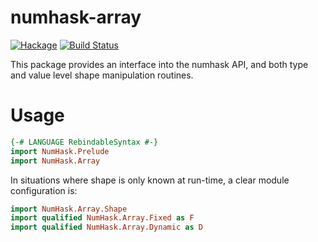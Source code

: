 numhask-array
===

[![Hackage](https://img.shields.io/hackage/v/numhask-array.svg)](https://hackage.haskell.org/package/numhask-array)
[![Build Status](https://github.com/tonyday567/numhask-array/workflows/haskell-ci/badge.svg)](https://github.com/tonyday567/numhask-array/actions?query=workflow%3Ahaskell-ci)

This package provides an interface into the numhask API, and both type and value level shape manipulation routines.

Usage
===

``` haskell
{-# LANGUAGE RebindableSyntax #-}
import NumHask.Prelude
import NumHask.Array
```

In situations where shape is only known at run-time, a clear module configuration is:

``` haskell
import NumHask.Array.Shape
import qualified NumHask.Array.Fixed as F
import qualified NumHask.Array.Dynamic as D
```


